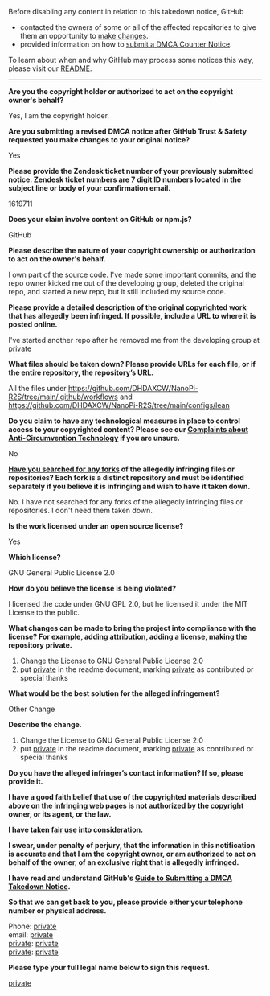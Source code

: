 Before disabling any content in relation to this takedown notice, GitHub
- contacted the owners of some or all of the affected repositories to give them an opportunity to [make changes](https://docs.github.com/en/github/site-policy/dmca-takedown-policy#a-how-does-this-actually-work).
- provided information on how to [submit a DMCA Counter Notice](https://docs.github.com/en/articles/guide-to-submitting-a-dmca-counter-notice).

To learn about when and why GitHub may process some notices this way, please visit our [README](https://github.com/github/dmca/blob/master/README.md#anatomy-of-a-takedown-notice).

---

**Are you the copyright holder or authorized to act on the copyright owner's behalf?**

Yes, I am the copyright holder.

**Are you submitting a revised DMCA notice after GitHub Trust & Safety requested you make changes to your original notice?**

Yes

**Please provide the Zendesk ticket number of your previously submitted notice. Zendesk ticket numbers are 7 digit ID numbers located in the subject line or body of your confirmation email.**

1619711

**Does your claim involve content on GitHub or npm.js?**

GitHub

**Please describe the nature of your copyright ownership or authorization to act on the owner's behalf.**

I own part of the source code. I've made some important commits, and the repo owner kicked me out of the developing group, deleted the original repo, and started a new repo, but it still included my source code.

**Please provide a detailed description of the original copyrighted work that has allegedly been infringed. If possible, include a URL to where it is posted online.**

I've started another repo after he removed me from the developing group at [private]

**What files should be taken down? Please provide URLs for each file, or if the entire repository, the repository’s URL.**

All the files under https://github.com/DHDAXCW/NanoPi-R2S/tree/main/.github/workflows and https://github.com/DHDAXCW/NanoPi-R2S/tree/main/configs/lean

**Do you claim to have any technological measures in place to control access to your copyrighted content? Please see our <a href="https://docs.github.com/articles/guide-to-submitting-a-dmca-takedown-notice#complaints-about-anti-circumvention-technology">Complaints about Anti-Circumvention Technology</a> if you are unsure.**

No

**<a href="https://docs.github.com/articles/dmca-takedown-policy#b-what-about-forks-or-whats-a-fork">Have you searched for any forks</a> of the allegedly infringing files or repositories? Each fork is a distinct repository and must be identified separately if you believe it is infringing and wish to have it taken down.**

No. I have not searched for any forks of the allegedly infringing files or repositories. I don't need them taken down.

**Is the work licensed under an open source license?**

Yes

**Which license?**

GNU General Public License 2.0

**How do you believe the license is being violated?**

I licensed the code under GNU GPL 2.0, but he licensed it under the MIT License to the public.

**What changes can be made to bring the project into compliance with the license? For example, adding attribution, adding a license, making the repository private.**

1. Change the License to GNU General Public License 2.0  
2. put [private] in the readme document, marking [private] as contributed or special thanks

**What would be the best solution for the alleged infringement?**

Other Change

**Describe the change.**

1. Change the License to GNU General Public License 2.0  
2. put [private] in the readme document, marking [private] as contributed or special thanks

**Do you have the alleged infringer’s contact information? If so, please provide it.**

[private]: [private]  
[private]: [private]

**I have a good faith belief that use of the copyrighted materials described above on the infringing web pages is not authorized by the copyright owner, or its agent, or the law.**

**I have taken <a href="https://www.lumendatabase.org/topics/22">fair use</a> into consideration.**

**I swear, under penalty of perjury, that the information in this notification is accurate and that I am the copyright owner, or am authorized to act on behalf of the owner, of an exclusive right that is allegedly infringed.**

**I have read and understand GitHub's <a href="https://docs.github.com/articles/guide-to-submitting-a-dmca-takedown-notice/">Guide to Submitting a DMCA Takedown Notice</a>.**

**So that we can get back to you, please provide either your telephone number or physical address.**

Phone: [private]  
email:  [private]  
[private]:  [private]  
[private]: [private]  

**Please type your full legal name below to sign this request.**

 [private]  
